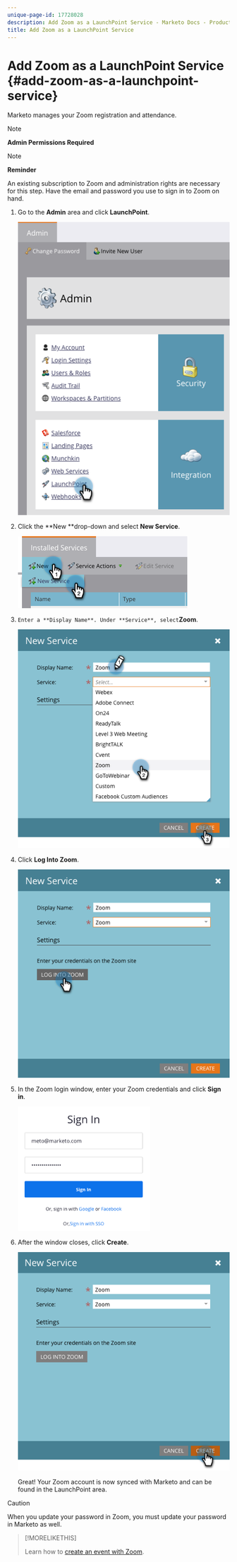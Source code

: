 ```yaml
---
unique-page-id: 17728028
description: Add Zoom as a LaunchPoint Service - Marketo Docs - Product Documentation
title: Add Zoom as a LaunchPoint Service
---
```


# Add Zoom as a LaunchPoint Service {#add-zoom-as-a-launchpoint-service}

Marketo manages your Zoom registration and attendance.

>[!NOTE]
>
>**Admin Permissions Required**

>[!NOTE]
>
>**Reminder**
>
>An existing subscription to Zoom and administration rights are necessary for this step. Have the email and password you use to sign in to Zoom on hand.

1. Go to the **Admin** area and click **LaunchPoint**.

   ![](assets/launchpoint.png)

1. Click the **New **drop-down and select **New Service**.

   ![](assets/newservicelp.png)

1. `Enter a **Display Name**. Under **Service**, select`**Zoom**.

   ![](assets/newservice-1.png)

1. Click **Log Into Zoom**.

   ![](assets/login.png)

1. In the Zoom login window, enter your Zoom credentials and click **Sign in**.

   ![](assets/zoomlogin.png)

1. After the window closes, click **Create**.

   ![](assets/create-1.png)

   Great! Your Zoom account is now synced with Marketo and can be found in the LaunchPoint area.

>[!CAUTION]
>
>When you update your password in Zoom, you must update your password in Marketo as well.

>[!MORELIKETHIS]
>
>Learn how to [create an event with Zoom](../../../product-docs/demand-generation/events/create-an-event/create-an-event-with-zoom.md).

